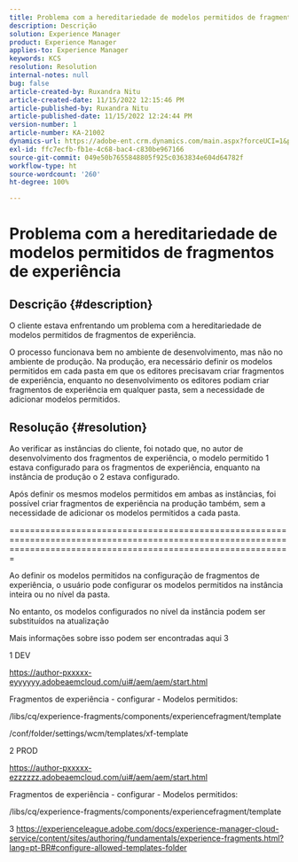 ```yaml
---
title: Problema com a hereditariedade de modelos permitidos de fragmentos de experiência
description: Descrição
solution: Experience Manager
product: Experience Manager
applies-to: Experience Manager
keywords: KCS
resolution: Resolution
internal-notes: null
bug: false
article-created-by: Ruxandra Nitu
article-created-date: 11/15/2022 12:15:46 PM
article-published-by: Ruxandra Nitu
article-published-date: 11/15/2022 12:24:44 PM
version-number: 1
article-number: KA-21002
dynamics-url: https://adobe-ent.crm.dynamics.com/main.aspx?forceUCI=1&pagetype=entityrecord&etn=knowledgearticle&id=4220bf37-df64-ed11-9561-6045bd006079
exl-id: ffc7ecfb-fb1e-4c68-bac4-c830be967166
source-git-commit: 049e50b7655848805f925c0363834e604d64782f
workflow-type: ht
source-wordcount: '260'
ht-degree: 100%

---
```


# Problema com a hereditariedade de modelos permitidos de fragmentos de experiência

## Descrição {#description}


O cliente estava enfrentando um problema com a hereditariedade de modelos permitidos de fragmentos de experiência.

O processo funcionava bem no ambiente de desenvolvimento, mas não no ambiente de produção.
Na produção, era necessário definir os modelos permitidos em cada pasta em que os editores precisavam criar fragmentos de experiência, enquanto no desenvolvimento os editores podiam criar fragmentos de experiência em qualquer pasta, sem a necessidade de adicionar modelos permitidos.


## Resolução {#resolution}


Ao verificar as instâncias do cliente, foi notado que, no autor de desenvolvimento dos fragmentos de experiência, o modelo permitido 1 estava configurado para os fragmentos de experiência, enquanto na instância de produção o 2 estava configurado.

Após definir os mesmos modelos permitidos em ambas as instâncias, foi possível criar fragmentos de experiência na produção também, sem a necessidade de adicionar os modelos permitidos a cada pasta.

===================================================================================================================================================================



Ao definir os modelos permitidos na configuração de fragmentos de experiência, o usuário pode configurar os modelos permitidos na instância inteira ou no nível da pasta.

No entanto, os modelos configurados no nível da instância podem ser substituídos na atualização

Mais informações sobre isso podem ser encontradas aqui 3



1 DEV

https://author-pxxxxx-eyyyyyy.adobeaemcloud.com/ui#/aem/aem/start.html

Fragmentos de experiência - configurar - Modelos permitidos:

/libs/cq/experience-fragments/components/experiencefragment/template

/conf/folder/settings/wcm/templates/xf-template


2 PROD

https://author-pxxxxx-ezzzzzz.adobeaemcloud.com/ui#/aem/aem/start.html

Fragmentos de experiência - configurar - Modelos permitidos:

/libs/cq/experience-fragments/components/experiencefragment/template



3 https://experienceleague.adobe.com/docs/experience-manager-cloud-service/content/sites/authoring/fundamentals/experience-fragments.html?lang=pt-BR#configure-allowed-templates-folder
